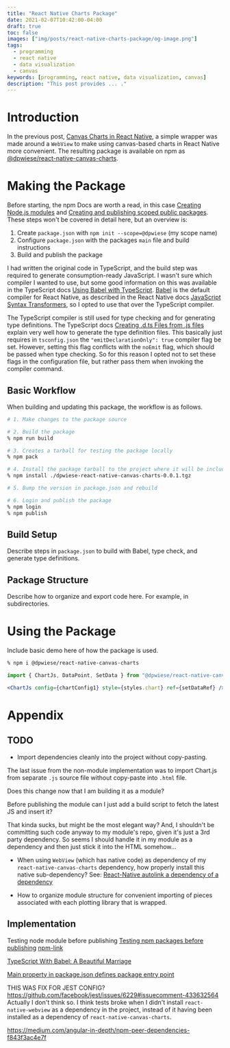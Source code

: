 ```yaml
---
title: "React Native Charts Package"
date: 2021-02-07T10:42:00-04:00
draft: true
toc: false
images: ["img/posts/react-native-charts-package/og-image.png"]
tags: 
  - programming
  - react native
  - data visualization
  - canvas
keywords: [programming, react native, data visualization, canvas]
description: "This post provides ... ."
---
```


# Introduction

In the previous post, [Canvas Charts in React Native](/posts/react-native-canvas-charts/), a simple wrapper was made around a `WebView` to make using canvas-based charts in React Native more convenient.
The resulting package is available on npm as [@dpwiese/react-native-canvas-charts](https://www.npmjs.com/package/@dpwiese/react-native-canvas-charts).

# Making the Package

Before starting, the npm Docs are worth a read, in this case [Creating Node.js modules](https://docs.npmjs.com/creating-node-js-modules) and [Creating and publishing scoped public packages](https://docs.npmjs.com/creating-and-publishing-scoped-public-packages).
These steps won't be covered in detail here, but an overview is:
1. Create `package.json` with `npm init --scope=@dpwiese` (my scope name)
2. Configure `package.json` with the packages `main` file and build instructions
3. Build and publish the package

I had written the original code in TypeScript, and the build step was required to generate consumption-ready JavaScript.
I wasn't sure which compiler I wanted to use, but some good information on this was available in the TypeScript docs [Using Babel with TypeScript](https://www.typescriptlang.org/docs/handbook/babel-with-typescript.html).
[Babel](https://babeljs.io) is the default compiler for React Native, as described in the React Native docs [JavaScript Syntax Transformers](https://reactnative.dev/docs/javascript-environment#javascript-syntax-transformers), so I opted to use that over the TypeScript compiler.

The TypeScript compiler is still used for type checking and for generating type definitions.
The TypeScript docs [Creating .d.ts Files from .js files](https://www.typescriptlang.org/docs/handbook/declaration-files/dts-from-js.html) explain very well how to generate the type definition files.
This basically just requires in `tsconfig.json` the `"emitDeclarationOnly": true` compiler flag be set.
However, setting this flag conflicts with the `noEmit` flag, which should be passed when type checking.
So for this reason I opted not to set these flags in the configuration file, but rather pass them when invoking the compiler command.

## Basic Workflow

When building and updating this package, the workflow is as follows.

```sh {linenos=false}
# 1. Make changes to the package source

# 2. Build the package
% npm run build

# 3. Creates a tarball for testing the package locally
% npm pack

# 4. Install the package tarball to the project where it will be included and tested
% npm install ./dpwiese-react-native-canvas-charts-0.0.1.tgz

# 5. Bump the version in package.json and rebuild

# 6. Login and publish the package
% npm login
% npm publish
```

## Build Setup

Describe steps in `package.json` to build with Babel, type check, and generate type definitions.

## Package Structure

Describe how to organize and export code here.
For example, in subdirectories.

# Using the Package

Include basic demo here of how the package is used.

```sh
% npm i @dpwiese/react-native-canvas-charts
```


```jsx
import { ChartJs, DataPoint, SetData } from "@dpwiese/react-native-canvas-charts";

<ChartJs config={chartConfig1} style={styles.chart} ref={setDataRef} />
```

# Appendix

## TODO

* Import dependencies cleanly into the project without copy-pasting.

The last issue from the non-module implementation was to import Chart.js from separate `.js` source file without copy-paste into `.html` file.

Does this change now that I am building it as a module?

Before publishing the module can I just add a build script to fetch the latest JS and insert it?

That kinda sucks, but might be the most elegant way?
And, I shouldn't be committing such code anyway to my module's repo, given it's just a 3rd party dependency.
So seems I should handle it in my module as a dependency and then just stick it into the HTML somehow...

* When using `WebView` (which has native code) as dependency of my `react-native-canvas-charts` dependency, how properly install this native sub-dependency? See: [React-Native autolink a dependency of a dependency](https://stackoverflow.com/questions/60707869/react-native-autolink-a-dependency-of-a-dependency)

* How to organize module structure for convenient importing of pieces associated with each plotting library that is wrapped.

## Implementation

Testing node module before publishing
[Testing npm packages before publishing](https://dev.to/vcarl/testing-npm-packages-before-publishing-h7o)
[npm-link](https://docs.npmjs.com/cli/v6/commands/npm-link)

[TypeScript With Babel: A Beautiful Marriage](https://iamturns.com/typescript-babel/)

[Main property in package.json defines package entry point](https://bytearcher.com/articles/main-property-in-package.json-defines-entry-point/)

THIS WAS FIX FOR JEST CONFIG?
https://github.com/facebook/jest/issues/6229#issuecomment-433632564
Actually I don't think so.
I think tests broke when I didn't install `react-native-webview` as a dependency in the project, instead of it having been installed as a dependency of `react-native-canvas-charts`.

https://medium.com/angular-in-depth/npm-peer-dependencies-f843f3ac4e7f
